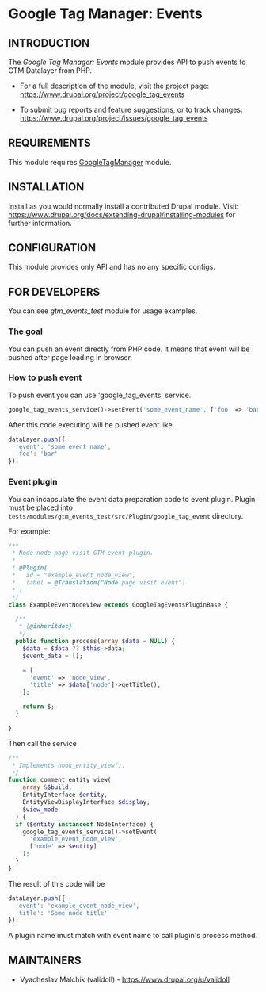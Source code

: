 # Google Tag Manager: Events

## INTRODUCTION
The *Google Tag Manager: Events* module provides API to push events
to GTM Datalayer from PHP.

* For a full description of the module, visit the project page:
  https://www.drupal.org/project/google_tag_events

* To submit bug reports and feature suggestions, or to track changes:
  https://www.drupal.org/project/issues/google_tag_events

## REQUIREMENTS
This module requires [GoogleTagManager](https://www.drupal.org/project/google_tag) module.

## INSTALLATION
Install as you would normally install a contributed Drupal module. Visit:
https://www.drupal.org/docs/extending-drupal/installing-modules
for further information.

## CONFIGURATION
This module provides only API and has no any specific configs.

## FOR DEVELOPERS
You can see *gtm_events_test* module for usage examples.

### The goal

You can push an event directly from PHP code. It means that event will
be pushed after page loading in browser.

### How to push event

To push event you can use 'google_tag_events' service.

```php
google_tag_events_service()->setEvent('some_event_name', ['foo' => 'bar']);
```

After this code executing will be pushed event like

```js
dataLayer.push({
  'event': 'some_event_name',
  'foo': 'bar'
});
```

### Event plugin

You can incapsulate the event data preparation code to event plugin.
Plugin must be placed into
`tests/modules/gtm_events_test/src/Plugin/google_tag_event` directory.

For example:

```php
/**
 * Node node page visit GTM event plugin.
 *
 * @Plugin(
 *   id = "example_event_node_view",
 *   label = @Translation("Node page visit event")
 * )
 */
class ExampleEventNodeView extends GoogleTagEventsPluginBase {

  /**
   * {@inheritdoc}
   */
  public function process(array $data = NULL) {
    $data = $data ?? $this->data;
    $event_data = [];

    = [
      'event' => 'node_view',
      'title' => $data['node']->getTitle(),
    ];

    return $;
  }

}
```

Then call the service

```php
/**
 * Implements hook_entity_view().
 */
function comment_entity_view(
    array &$build,
    EntityInterface $entity,
    EntityViewDisplayInterface $display,
    $view_mode
  ) {
  if ($entity instanceof NodeInterface) {
    google_tag_events_service()->setEvent(
      'example_event_node_view',
      ['node' => $entity]
    );
  }
}
```

The result of this code will be

```js
dataLayer.push({
  'event': 'example_event_node_view',
  'title': 'Some node title'
});
```

A plugin name must match with event name to call plugin's process method.

## MAINTAINERS

* Vyacheslav Malchik (validoll) - https://www.drupal.org/u/validoll
